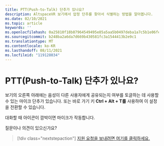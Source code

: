 ```yaml
---
title: PTT(Push-to-Talk) 단추가 있나요?
description: AltspaceVR 보기에서 압정 단추를 찾아서 식별하는 방법을 알아봅니다.
ms.date: 02/10/2021
ms.topic: article
keywords: ''
ms.openlocfilehash: 0a25810f18b87964549495e85a5aa5b0497deba1a7c5b1e06fefa7e1ab78ba1e
ms.sourcegitcommit: b248ba2a6da7d669b430581fc3a1544413b2e9c1
ms.translationtype: MT
ms.contentlocale: ko-KR
ms.lasthandoff: 08/11/2021
ms.locfileid: "119128034"
---
```

# <a name="is-there-a-push-to-talk-button"></a>PTT(Push-to-Talk) 단추가 있나요?

보기의 오른쪽 아래에는 음성이 다른 사용자에게 공유되는지 여부를 토글하는 데 사용할 수 있는 마이크 단추가 있습니다. 또는 바로 가기 키 **Ctrl + Alt + T를** 사용하여 이 설정을 전환할 수 있습니다. 
 
대화할 때 아이콘이 깜박이면 마이크가 작동합니다.
 
질문이나 의견이 있으신가요? 

> [!div class="nextstepaction"]
> [지원 요청을 보내려면 여기를 클릭하세요.](https://help.altvr.com/hc/requests/new)